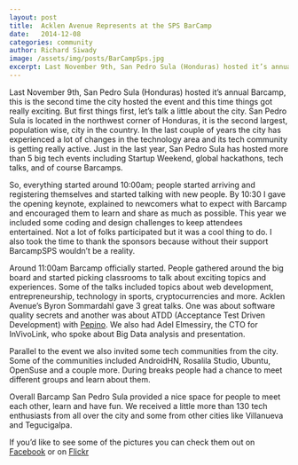 ```yaml
---
layout: post
title:  Acklen Avenue Represents at the SPS BarCamp
date:   2014-12-08
categories: community
author: Richard Siwady
image: /assets/img/posts/BarCampSps.jpg
excerpt: Last November 9th, San Pedro Sula (Honduras) hosted it’s annual Barcamp, this is the second time the city hosted the event and this time things got really exciting...
---
```

Last November 9th, San Pedro Sula (Honduras) hosted it’s annual Barcamp, this is the second time the city hosted the event and this time things got really exciting. But first things first, let’s talk a little about the city. San Pedro Sula is located in the northwest corner of Honduras, it is the second largest, population wise, city in the country. In the last couple of years the city has experienced a lot of changes in the technology area and its tech community is getting really active. Just in the last year, San Pedro Sula has hosted more than 5 big tech events including Startup Weekend, global hackathons, tech talks, and of course Barcamps.  

So, everything started around 10:00am; people started arriving and registering themselves and started talking with new people. By 10:30 I gave the opening keynote, explained to newcomers what to expect with Barcamp and encouraged them to learn and share as much as possible. This year we included some coding and design challenges to keep attendees entertained. Not a lot of folks participated but it was a cool thing to do. I also took the time to thank the sponsors because without their support BarcampSPS wouldn’t be a reality.  

Around 11:00am Barcamp officially started. People gathered around the big board and started picking classrooms to talk about exciting topics and experiences. Some of the talks included topics about web development, entrepreneurship, technology in sports, cryptocurrencies and more. Acklen Avenue’s Byron Sommardahl gave 3 great talks. One was about software quality secrets and another was about ATDD (Acceptance Test Driven Development) with [Pepino](http://app.pepino.io). We also had Adel Elmessiry, the CTO for InVivoLink, who spoke about Big Data analysis and presentation. 

Parallel to the event we also invited some tech communities from the city. Some of the communities included AndroidHN, Rosalila Studio, Ubuntu, OpenSuse and a couple more. During breaks people had a chance to meet different groups and learn about them. 

Overall Barcamp San Pedro Sula provided a nice space for people to meet each other, learn and have fun.  We received a little more than 130 tech enthusiasts from all over the city and some from other cities like Villanueva and Tegucigalpa. 

If you’d like to see some of the pictures you can check them out on [Facebook](https://www.facebook.com/acklenavenue) or on [Flickr](https://www.flickr.com/photos/richardsiwady/sets/72157649282819686/)
